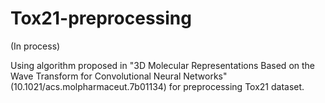 # Tox21-preprocessing

(In process)

Using algorithm proposed in "3D Molecular Representations Based on the Wave Transform for Convolutional Neural Networks" (10.1021/acs.molpharmaceut.7b01134) for preprocessing Tox21 dataset.
